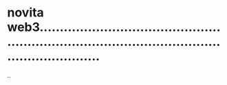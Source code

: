 # novita web3.........................................................................................................................
..
